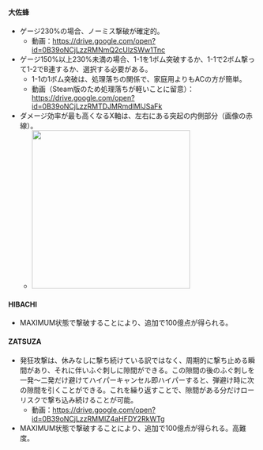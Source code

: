 #### 大佐蜂
- ゲージ230%の場合、ノーミス撃破が確定的。
	- 動画：https://drive.google.com/open?id=0B39oNCjLzzRMNmQ2cUlzSWw1Tnc
- ゲージ150%以上230%未満の場合、1-1を1ボム突破するか、1-1で2ボム撃って1-2でB連するか、選択する必要がある。
	- 1-1の1ボム突破は、処理落ちの関係で、家庭用よりもACの方が簡単。
	- 動画（Steam版のため処理落ちが軽いことに留意）：https://drive.google.com/open?id=0B39oNCjLzzRMTDJMRmdlMlJSaFk
- ダメージ効率が最も高くなるX軸は、左右にある突起の内側部分（画像の赤線）。
	- <img src="https://user-images.githubusercontent.com/19762780/105610619-c9435000-5df3-11eb-9562-aa64f60fd23a.png" width="320px">

#### HIBACHI
- MAXIMUM状態で撃破することにより、追加で100億点が得られる。

#### ZATSUZA
- 発狂攻撃は、休みなしに撃ち続けている訳ではなく、周期的に撃ち止める瞬間があり、それに伴いふぐ刺しに隙間ができる。この隙間の後のふぐ刺しを一発～二発だけ避けてハイパーキャンセル即ハイパーすると、弾避け時に次の隙間を引くことができる。これを繰り返すことで、隙間がある分だけローリスクで撃ち込み続けることが可能。
	- 動画：https://drive.google.com/open?id=0B39oNCjLzzRMMlZ4aHFDY2RkWTg
- MAXIMUM状態で撃破することにより、追加で100億点が得られる。高難度。
